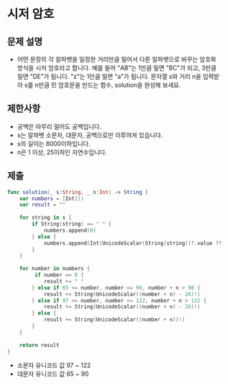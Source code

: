 # 시저 암호
## 문제 설명
- 어떤 문장의 각 알파벳을 일정한 거리만큼 밀어서 다른 알파벳으로 바꾸는 암호화 방식을 시저 암호라고 합니다. 예를 들어 "AB"는 1만큼 밀면 "BC"가 되고, 3만큼 밀면 "DE"가 됩니다. "z"는 1만큼 밀면 "a"가 됩니다. 문자열 s와 거리 n을 입력받아 s를 n만큼 민 암호문을 만드는 함수, solution을 완성해 보세요.
## 제한사항
- 공백은 아무리 밀어도 공백입니다.
- s는 알파벳 소문자, 대문자, 공백으로만 이루어져 있습니다.
- s의 길이는 8000이하입니다.
- n은 1 이상, 25이하인 자연수입니다.
## 제출

```swift
func solution(_ s:String, _ n:Int) -> String {
    var numbers = [Int]()
    var result = ""
    
    for string in s {
        if String(string) == " " {
            numbers.append(0)
        } else {
            numbers.append(Int(UnicodeScalar(String(string))?.value ?? 0))
        }
    }
    
    for number in numbers {
         if number == 0 {
            result += " "
        } else if 65 <= number, number <= 90, number + n > 90 {
            result += String(UnicodeScalar((number + n) - 26)!)
        } else if 97 <= number, number <= 122, number + n > 122 {
            result += String(UnicodeScalar((number + n) - 26)!)
        } else {
            result += String(UnicodeScalar((number + n))!)
        }
    }
    
    return result
}
```
- 소문자 유니코드 값 97 ~ 122
- 대문자 유니코드 값 65 ~ 90
